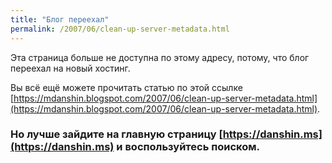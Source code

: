 ```yaml
---
title: "Блог переехал"
permalink: /2007/06/clean-up-server-metadata.html
---
```

Эта страница больше не доступна по этому адресу, потому, что блог переехал на новый хостинг.

Вы всё ещё можете прочитать статью по этой ссылке [https://mdanshin.blogspot.com/2007/06/clean-up-server-metadata.html](https://mdanshin.blogspot.com/2007/06/clean-up-server-metadata.html).

### Но лучше зайдите на главную страницу [https://danshin.ms](https://danshin.ms) и воспользуйтесь поиском.